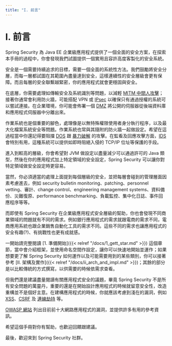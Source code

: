 ```yaml
---
title: "I. 前言"
---
```


# I. 前言

Spring Security 為 Java EE 企業級應用程式提供了一個全面的安全方案，在探索本手冊的過程中，你會發現我們試圖提供一個實用且容許高度客製化的安全系統。

安全是一個需要持續追求的目標，需要一個全面的系統性方法。我們鼓勵將安全分層，而每一層都試圖在其範圍內盡量達到安全，這樣連續性的安全層級會更有保障。而且每層的安全聯繫越緊密，你的應用程式就會更穩固與安全。

在底層，你需要處理如傳輸安全及系統識別等問題，以減輕 [MITM 中間人攻擊](https://zh.wikipedia.org/zh-tw/%E4%B8%AD%E9%97%B4%E4%BA%BA%E6%94%BB%E5%87%BB)；接著你通常會利用防火牆，可能搭配 VPN 或 [IPsec](https://zh.wikipedia.org/zh-tw/%E4%B8%AD%E9%97%B4%E4%BA%BA%E6%94%BB%E5%87%BB) 以確保只有通過授權的系統可以嘗試連接。在企業環境，你可能會佈署一個 [DMZ](https://zh.wikipedia.org/wiki/DMZ) 將公開的伺服器從後端資料庫和應用程式伺服器中分離出來。

作業系統也是個重要的腳色，處理像是以無特殊權限使用者身分執行程序，以及最大化檔案系統安全等問題。作業系統也常與其隨附的防火牆一起做設定。希望在這過程當中你還記得要阻擋 [DOS](https://zh.wikipedia.org/wiki/%E9%98%BB%E6%96%B7%E6%9C%8D%E5%8B%99%E6%94%BB%E6%93%8A) 跟 [暴力破解](https://zh.wikipedia.org/wiki/%E6%9A%B4%E5%8A%9B%E7%A0%B4%E8%A7%A3%E6%B3%95) 的攻擊。在監看及回應攻擊方面，[IDS](https://zh.wikipedia.org/wiki/%E5%85%A5%E4%BE%B5%E6%A3%80%E6%B5%8B%E7%B3%BB%E7%BB%9F) 會特別有用，這種系統可以提供如即時阻絕入侵的 TCP/IP 位址等保護的手段。

進入到較高的層級，你會希望對 JVM 做設定以盡量減少可以通過許可的 Java 類型，然後在你的應用程式加上特定領域的安全設定，Spring Security 可以讓你對特定領域做安全設定時更容易。

當然，你必須適當的處理上面提到每個層級的安全，並把每層會碰到的管理層面因素考慮進去，例如 security bulletin monitoring、patching、personnel vetting、審計、change control、engineering management systems、資料備份、災難復原、performance benchmarking、負載監控、集中化日誌、事件回應程序等等。

而即使有 Spring Security 在企業級應用程式安全層級的幫助，你也會發現不同商業領域的問題就有不同的需求。例如銀行應用程式的需求就跟電商的需求不同，電商應用系統也跟企業銷售自動化工具的需求不同。這些不同的需求也讓應用程式的安全有趣(?)、有挑戰性也更有成就感。

一開始請完整閱讀 [1. 準備開始]({{< relref "/docs/1_gett_star.md" >}}) 這個章節，當中會介紹框架，並使用命名空間作設定，讓你可以快速地開始並運作；如果想要更了解 Spring Security 如何運作以及可能需要用到的某些類別，你可以接著參考 [II. 架構及實作]({{< relref "/docs/ii_arch_and_impl.md" >}})；其餘的部分是以比較傳統的方式撰寫，以供需要的時候依需求查看。

但我們還是建議盡量閱讀有關應用程式安全的議題，畢竟 Spring Security 不是所有安全問題的萬靈丹，重要的還是在開始設計應用程式的時候就留意安全性，改造重構並不是個好主意。在建構應用程式的時候，你就應該考慮到淺在的漏洞，例如 [XSS](https://zh.wikipedia.org/wiki/%E8%B7%A8%E7%B6%B2%E7%AB%99%E6%8C%87%E4%BB%A4%E7%A2%BC)、[CSRF](https://zh.wikipedia.org/wiki/%E8%B7%A8%E7%AB%99%E8%AF%B7%E6%B1%82%E4%BC%AA%E9%80%A0) 及 [連線劫持](https://zh.wikipedia.org/wiki/%E4%BC%9A%E8%AF%9D%E5%8A%AB%E6%8C%81) 等。

[OWASP 網站](http://www.owasp.org/) 列出目前前十大網路應用程式的漏洞，並提供許多有用的參考資訊。

希望這個手冊對你有幫助，也歡迎回饋跟建議。

最後，歡迎來到 Spring Security 社群。